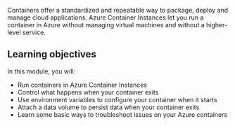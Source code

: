 Containers offer a standardized and repeatable way to package, deploy and manage cloud applications. Azure Container Instances let you run a container in Azure without managing virtual machines and without a higher-level service.

## Learning objectives

In this module, you will:

- Run containers in Azure Container Instances
- Control what happens when your container exits
- Use environment variables to configure your container when it starts
- Attach a data volume to persist data when your container exits
- Learn some basic ways to troubleshoot issues on your Azure containers
